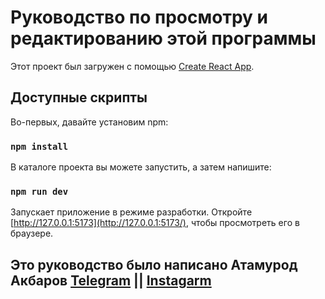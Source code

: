 # Руководство по просмотру и редактированию этой программы

Этот проект был загружен с помощью [Create React App](https://github.com/facebook/create-react-app).

## Доступные скрипты

Во-первых, давайте установим npm:

### `npm install`

В каталоге проекта вы можете запустить,
а затем напишите:

### `npm run dev`

Запускает приложение в режиме разработки.
Откройте [http://127.0.0.1:5173](http://127.0.0.1:5173/), чтобы просмотреть его в браузере.

## Это руководство было написано Атамурод Акбаров [Telegram](http:bd_ans.t.me) ||  [Instagarm](http://instagarm.com/bd_ans)
